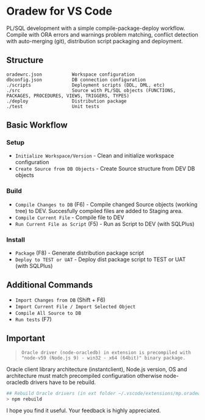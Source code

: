 # Oradew for VS Code

PL/SQL development with a simple compile-package-deploy workflow. Compile with ORA errors and warnings problem matching, conflict detection with auto-merging (git), distribution script packaging and deployment.

## Structure

```
oradewrc.json           Workspace configuration
dbconfig.json           DB connection configuration
./scripts               Deployment scripts (DDL, DML, etc)
./src                   Source with PL/SQL objects (FUNCTIONS, PACKAGES, PROCEDURES, VIEWS, TRIGGERS, TYPES)
./deploy                Distribution package
./test                  Unit tests
```

## Basic Workflow

### **Setup**

- `Initialize Workspace/Version` - Clean and initialize workspace configuration
- `Create Source from DB Objects` - Create Source structure from DEV DB objects

### **Build**

- `Compile Changes to DB` (F6) - Compile changed Source objects (working tree) to DEV. Succesfully compiled files are added to Staging area.
- `Compile Current File` - Compile file to DEV
- `Run Current File as Script` (F5) - Run as Script to DEV (with SQLPlus)

### **Install**

- `Package` (F8) - Generate distribution package script
- `Deploy to TEST or UAT` - Deploy dist package script to TEST or UAT (with SQLPlus)

## Additional Commands

- `Import Changes from DB` (Shift + F6)
- `Import Current File / Import Selected Object`
- `Compile All Source to DB`
- `Run tests` (F7)

## Important

> `Oracle driver (node-oracledb) in extension is precompiled with "node-v59 (Node.js 9) - win32 - x64 (64bit)" binary package.`

Oracle client library architecture (instantclient), Node.js version, OS and architecture must match precompiled configuration otherwise node-oracledb drivers have to be rebuild.

```bash
## Rebuild Oracle drivers (in ext folder ~/.vscode/extensions/mp.oradew-vscode-...):
> npm rebuild
```

I hope you find it useful. Your feedback is highly appreciated.
